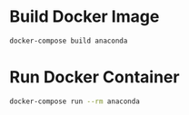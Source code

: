 # Build Docker Image

```bash
docker-compose build anaconda
```

# Run Docker Container
```bash
docker-compose run --rm anaconda
```
